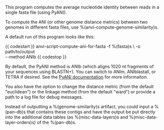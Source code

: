 This program computes the average nucleotide identity between reads in a single fasta file (using PyANI). 

To compute the ANI (or other genome distance metrics) between two genomes in different fasta files, use %(anvi-compute-genome-similarity)s. 

A default run of this program looks like this: 

{{ codestart }}
anvi-script-compute-ani-for-fasta -f %(fasta)s \ 
                                  -o path/to/output \
                                  --method ANIb
{{ codestop }}

By default, the PyANI method is ANIb (which aligns 1020 nt fragments of your sequences using BLASTN+). You can switch to ANIm, ANIblastall, or TETRA if desired. See the [PyANI documentation](https://github.com/widdowquinn/pyani) for more informaiton. 

You also have the option to change the distance metric (from the default "euclidean") or the linkage method (from the default "ward") or provide a path to a log file for debug messages. 

Instead of outputting a %(genome-similarity)s artifact, you could input a %(pan-db)s that contains these contigs and have the output be put directly into the additional data tables (as %(misc-data-layers)s and %(misc-data-layer-orders)s) of the %(pan-db)s. 
